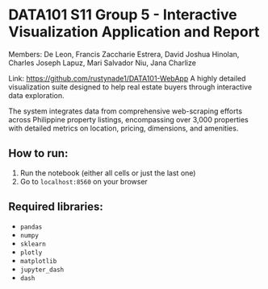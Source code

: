 # DATA101 S11 Group 5 - Interactive Visualization Application and Report
Members:
De Leon, Francis Zaccharie 
Estrera, David Joshua
Hinolan, Charles Joseph 
Lapuz, Mari Salvador
Niu, Jana Charlize

Link: https://github.com/rustynade1/DATA101-WebApp
A highly detailed visualization suite designed to help real estate buyers through interactive data exploration. 

The system integrates data from comprehensive web-scraping efforts across Philippine property listings, encompassing over 3,000 properties with detailed metrics on location, pricing, dimensions, and amenities.

## How to run:
1. Run the notebook (either all cells or just the last one)
2. Go to ```localhost:8560``` on your browser

## Required libraries:
- `pandas`
- `numpy`
- `sklearn`
- `plotly`
- `matplotlib`
- `jupyter_dash`
- `dash`
